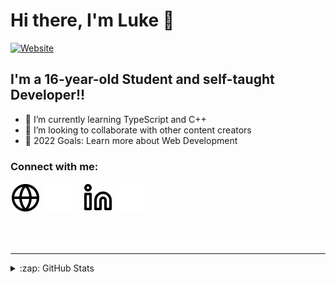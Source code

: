 # Hi there, I'm Luke 👋 

[![Website](https://img.shields.io/website?label=lukeschroeter.ml&style=for-the-badge&url=https%3A%2F%2Flukeschroeter.ml%2Fluke)](http://lukeschroeter.ml/luke)

## I'm a 16-year-old Student and self-taught Developer!!

- 🌱 I’m currently learning TypeScript and C++
- 👯 I’m looking to collaborate with other content creators
- 🥅 2022 Goals: Learn more about Web Development

### Connect with me:

[![website](./img/globe-light.svg)](https://lukeschroeter.ml/luke#gh-light-mode-only)
[![website](./img/globe-dark.svg)](https://lukeschroeter.ml/luke#gh-dark-mode-only)
&nbsp;&nbsp;
[![website](./img/linkedin-light.svg)](https://www.linkedin.com/in/luke-schr%C3%B6ter-91051a231/#gh-light-mode-only)
[![website](./img/linkedin-dark.svg)](https://www.linkedin.com/in/luke-schr%C3%B6ter-91051a231/#gh-dark-mode-only)


<br />
<br />

---

<details>
  <summary>:zap: GitHub Stats</summary>

  <img align="left" alt="Luke's GitHub Stats" src="https://github-readme-stats.vercel.app/api?username=lulkebit&show_icons=true&hide_border=false&title_color=ff652f&icon_color=FFE400&bg_color=09131B&text_color=ffffff&border_color=0c1a25" />

</details>

[website]: http://lukeschroeter.ml/luke
[linkedin]: https://www.linkedin.com/in/luke-schr%C3%B6ter-91051a231/